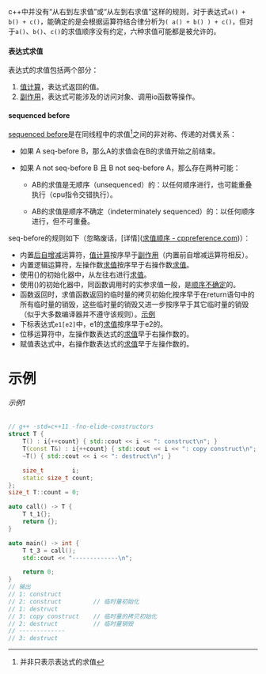 c++中并没有“从右到左求值”或“从左到右求值”这样的规则，对于表达式`a() + b() + c()`，能确定的是会根据运算符结合律分析为`( a() + b() ) + c()`，但对于`a()`、`b()`、`c()`的求值顺序没有约定，六种求值可能都是被允许的。

#### 表达式求值

表达式的求值包括两个部分：

1. [值计算]()，表达式返回的值。
2. [副作用]()，表达式可能涉及的访问对象、调用io函数等操作。

#### sequenced before

[sequenced before]()是在同线程中的求值[^1]之间的非对称、传递的对偶关系：

* 如果 A seq-before B，那么A的求值会在B的求值开始之前结束。

* 如果 A not seq-before B 且 B not seq-before A，那么存在两种可能：

  * AB的求值是无顺序（unsequenced）的：以任何顺序进行，也可能重叠执行（cpu指令交错执行）。

  * AB的求值是顺序不确定（indeterminately sequenced）的：以任何顺序进行，但不可重叠。

seq-before的规则如下（忽略废话，[详情]([求值顺序 - cppreference.com](https://zh.cppreference.com/w/cpp/language/eval_order))）：

* 内置[后自增减]()运算符，[值计算]()按序早于[副作用]()（内置前自增减运算符相反）。
* 内置逻辑运算符，左操作数[求值]()按序早于右操作数[求值]()。
* 使用{}的初始化器中，从左往右进行[求值]()。
* 使用()的初始化器中，同函数调用时的实参求值一般，是[顺序不确定]()的。
* 函数返回时，求值函数返回的临时量的拷贝初始化按序早于在return语句中的所有临时量的销毁，这些临时量的销毁又进一步按序早于其它临时量的销毁（似乎大多数编译器并不遵守该规则）。[示例](#示例1)
* 下标表达式`e1[e2]`中，e1的[求值]()按序早于e2的。
* 位移运算符中，左操作数表达式的[求值]()早于右操作数的。
* 赋值表达式中，右操作数表达式的[求值]()早于左操作数的。

# 示例

###### 示例1

```cpp
// g++ -std=c++11 -fno-elide-constructors
struct T {
    T() : i{++count} { std::cout << i << ": construct\n"; }
    T(const T&) : i{++count} { std::cout << i << ": copy construct\n"; }
    ~T() { std::cout << i << ": destruct\n"; }

    size_t        i;
    static size_t count;
};
size_t T::count = 0;

auto call() -> T {
    T t_1{};
    return {};
}

auto main() -> int {
    T t_3 = call();
    std::cout << "-------------\n";

    return 0;
}
// 输出
// 1: construct
// 2: construct         // 临时量初始化
// 1: destruct
// 3: copy construct    // 临时量的拷贝初始化
// 2: destruct          // 临时量销毁
// -------------
// 3: destruct
```

[^1]:并非只表示表达式的求值